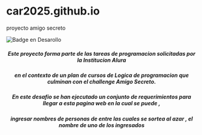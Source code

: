 # car2025.github.io
proyecto amigo secreto

![Badge en Desarollo](https://car2025.github.io/assets/amigo-secreto.png)
<div><center>
<h5><p>Este proyecto forma parte de las tareas de programacion solicitadas por la Institucion Alura  </p></h5>
<h5><p>en el contexto de un plan de cursos de Logica de programacion que culminan con el challenge Amigo Secreto. </p></h5>
<h5><p>En este desafio se han ejecutado un conjunto de requerimientos para llegar a esta pagina web en la cual se puede , </p></h5>
  <h5><p>ingresar nombres de personas de entre las cuales se sortea al azar , el nombre de uno de los ingresados  </p></h5></center></div>
